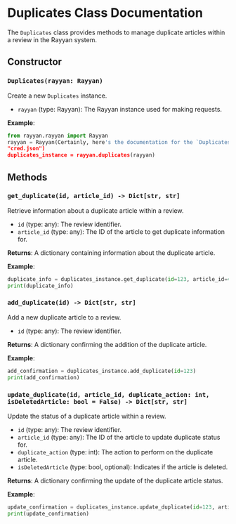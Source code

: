 # Duplicates Class Documentation

The `Duplicates` class provides methods to manage duplicate articles within a review in the Rayyan system.

## Constructor

### `Duplicates(rayyan: Rayyan)`

Create a new `Duplicates` instance.

- `rayyan` (type: Rayyan): The Rayyan instance used for making requests.

**Example**:

```python
from rayyan.rayyan import Rayyan
rayyan = Rayyan(Certainly, here's the documentation for the `Duplicates` class:
"cred.json")
duplicates_instance = rayyan.duplicates(rayyan)
```

## Methods

### `get_duplicate(id, article_id) -> Dict[str, str]`

Retrieve information about a duplicate article within a review.

- `id` (type: any): The review identifier.
- `article_id` (type: any): The ID of the article to get duplicate information for.

**Returns**: A dictionary containing information about the duplicate article.

**Example**:

```python
duplicate_info = duplicates_instance.get_duplicate(id=123, article_id=456)
print(duplicate_info)
```

### `add_duplicate(id) -> Dict[str, str]`

Add a new duplicate article to a review.

- `id` (type: any): The review identifier.

**Returns**: A dictionary confirming the addition of the duplicate article.

**Example**:

```python
add_confirmation = duplicates_instance.add_duplicate(id=123)
print(add_confirmation)
```

### `update_duplicate(id, article_id, duplicate_action: int, isDeletedArticle: bool = False) -> Dict[str, str]`

Update the status of a duplicate article within a review.

- `id` (type: any): The review identifier.
- `article_id` (type: any): The ID of the article to update duplicate status for.
- `duplicate_action` (type: int): The action to perform on the duplicate article.
- `isDeletedArticle` (type: bool, optional): Indicates if the article is deleted.

**Returns**: A dictionary confirming the update of the duplicate article status.

**Example**:

```python
update_confirmation = duplicates_instance.update_duplicate(id=123, article_id=456, duplicate_action=2, isDeletedArticle=True)
print(update_confirmation)
```
